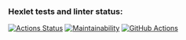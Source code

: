 ### Hexlet tests and linter status:
[![Actions Status](https://github.com/1romang1/frontend-project-11/actions/workflows/hexlet-check.yml/badge.svg)](https://github.com/1romang1/frontend-project-11/actions) [![Maintainability](https://api.codeclimate.com/v1/badges/0dc37b2d8e81a842a628/maintainability)](https://codeclimate.com/github/1romang1/frontend-project-11/maintainability) [![GitHub Actions](https://github.com/1romang1/frontend-project-11/actions/workflows/githubActions.yml/badge.svg)](https://github.com/1romang1/frontend-project-46/actions)



